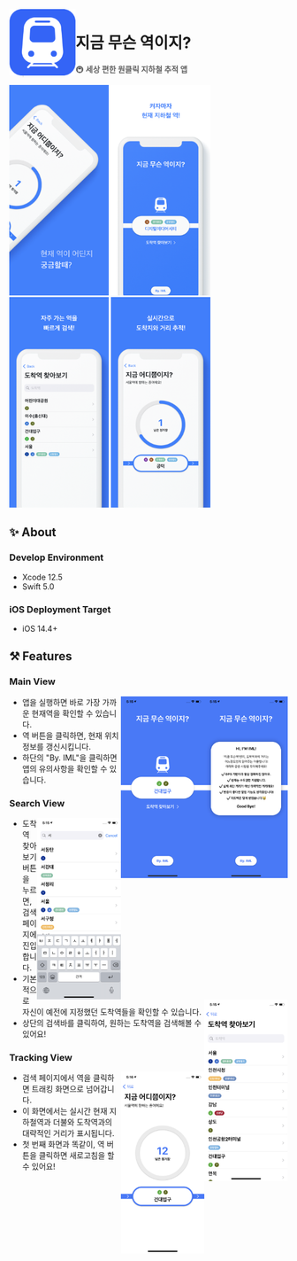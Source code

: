 <img align="left" width="120" height="120" src="https://github.com/iml1111/What-station-is-this/blob/main/docs/icon.png" alt="icon">

# 지금 무슨 역이지?

> 🚇 **세상 편한 원클릭 지하철 추적 앱**
> <br/>

<div display="flex">
  <img width="180" height="380" src="https://github.com/iml1111/What-station-is-this/blob/main/docs/preview1.png" alt="01.png">
  <img width="180" height="380" src="https://github.com/iml1111/What-station-is-this/blob/main/docs/preview2.png" alt="02.png">
  <img width="180" height="380" src="https://github.com/iml1111/What-station-is-this/blob/main/docs/preview3.png" alt="03.png">
  <img width="180" height="380" src="https://github.com/iml1111/What-station-is-this/blob/main/docs/preview4.png" alt="04.png">
</div>



## ✨ About

### Develop Environment

- Xcode 12.5
- Swift 5.0

### iOS Deployment Target

- iOS 14.4+
  <br/>

## ⚒ Features



### Main View

<img src="https://github.com/iml1111/What-station-is-this/blob/main/docs/ft2.png" align="right" width="30%">

<img src="https://github.com/iml1111/What-station-is-this/blob/main/docs/ft1.png" align="right" width="30%">

- 앱을 실행하면 바로 가장 가까운 현재역을 확인할 수 있습니다.
- 역 버튼을 클릭하면, 현재 위치 정보를 갱신시킵니다.
- 하단의 "By. IML"을 클릭하면 앱의 유의사항을 확인할 수 있습니다.



### Search View

<img src="https://github.com/iml1111/What-station-is-this/blob/main/docs/ft4.png" align="right" width="30%">

<img src="https://github.com/iml1111/What-station-is-this/blob/main/docs/ft3.png" align="right" width="30%">

- 도착역 찾아보기 버튼을 누르면, 검색 페이지에 진입합니다.
- 기본적으로 자신이 예전에 지정했던 도착역들을 확인할 수 있습니다.
- 상단의 검색바를 클릭하여, 원하는 도착역을 검색해볼 수 있어요!



### Tracking View

<img src="https://github.com/iml1111/What-station-is-this/blob/main/docs/ft5.png" align="right" width="30%">

- 검색 페이지에서 역을 클릭하면 트래킹 화면으로 넘어갑니다.
- 이 화면에서는 실시간 현재 지하철역과 더불와 도착역과의 대략적인 거리가 표시됩니다.
- 첫 번째 화면과 똑같이, 역 버튼을 클릭하면 새로고침을 할 수 있어요!



